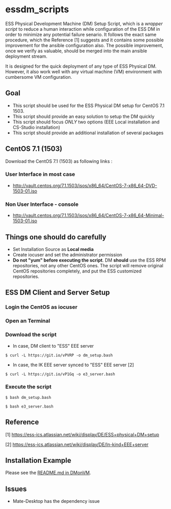 essdm_scripts
======
ESS Physical Development Machine (DM) Setup Script, which is a *wrapper script* to reduce a human interaction while configuration of the ESS DM in order to minimize any potential failure senario. It follows the exact same procedure, which the Reference [1] suggests and it contains some possible improvement for the ansible configuration also. The possible improvement, once we verify as valuable, should be merged into the main ansible deployment stream. 

It is designed for the quick deployment of any type of ESS Physical DM. However, it also work well with any virtual machine (VM) environment with cumbersome VM configuration. 

## Goal
* This script should be used for the ESS Physical DM setup for CentOS 7.1 1503.
* This script should provide an easy solution to setup the DM quickly
* This script should focus *ONLY* two options (EEE Local installation and CS-Studio installation) 
* This script should provide an additional installation of several packages


## CentOS 7.1 (1503)
Download the CentOS 7.1 (1503) as following links :

### User Interface in most case
* http://vault.centos.org/7.1.1503/isos/x86_64/CentOS-7-x86_64-DVD-1503-01.iso

### Non User Interface - console
* http://vault.centos.org/7.1.1503/isos/x86_64/CentOS-7-x86_64-Minimal-1503-01.iso

## Things one should do carefully
* Set Installation Source as **Local media** 
* Create iocuser and set the administrator permission
* **Do not "yum" before executing the script**.  DM **should** use the ESS RPM repositories, not any other CentOS ones. The script will remove original CentOS repositories completely, and put the ESS customized repositories.  


## ESS DM Client and Server Setup

### Login the CentOS as iocuser

### Open an Terminal

### Download the script

* In case, DM client to "ESS" EEE server
```
$ curl -L https://git.io/vPVRP -o dm_setup.bash
```
* In case, the IK EEE server synced to "ESS" EEE server [2]
```
$ curl -L https://git.io/vP1Gq -o e3_server.bash
```



### Execute the script

```
$ bash dm_setup.bash 
```

```
$ bash e3_server.bash
```

## Reference 
[1] https://ess-ics.atlassian.net/wiki/display/DE/ESS+physical+DM+setup

[2] https://ess-ics.atlassian.net/wiki/display/DE/In-kind+EEE+server

## Installation Example
Please see the [README.md in DMonVM](./DMonVM/README.md).

## Issues
* Mate-Desktop has the dependency issue
